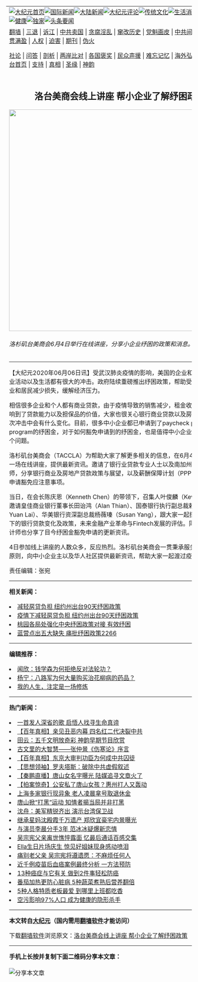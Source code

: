 <a name="1" id="1" target="_blank"></a><span id="1"></span>
<table align=center border="0"><tr><td colspan="2" VALIGN=TOP><a href="https://github.com/jjslrw3280/djy/blob/master/gb/nf1351518.md#1"><img src="https://raw.githubusercontent.com/jjslrw3280/www/master/t/djy/1.jpg" title="大纪元首页" alt="大纪元首页"></a><a href="https://github.com/jjslrw3280/djy/blob/master/gb/n24hr.md#1"><img src="https://raw.githubusercontent.com/jjslrw3280/www/master/t/djy/3.jpg" title="国际新闻" alt="国际新闻"></a><a href="https://github.com/jjslrw3280/djy/blob/master/gb/nsc413.md#1"><img src="https://raw.githubusercontent.com/jjslrw3280/www/master/t/djy/4.jpg" title="大陆新闻" alt="大陆新闻"></a><a href="https://github.com/jjslrw3280/djy/blob/master/gb/news392.md#1"><img src="https://raw.githubusercontent.com/jjslrw3280/www/master/t/djy/5.jpg" title="大纪元评论" alt="大纪元评论"></a><a href="https://github.com/jjslrw3280/djy/blob/master/gb/news2007.md#1"><img src="https://raw.githubusercontent.com/jjslrw3280/www/master/t/djy/6.jpg" title="传统文化" alt="传统文化"></a><a href="https://github.com/jjslrw3280/djy/blob/master/gb/news2008.md#1"><img src="https://raw.githubusercontent.com/jjslrw3280/www/master/t/djy/7.jpg" title="生活消费" alt="生活消费"></a><a href="https://github.com/jjslrw3280/djy/blob/master/gb/ncyule.md#1"><img src="https://raw.githubusercontent.com/jjslrw3280/www/master/t/djy/8.jpg" title="娱乐休闲" alt="娱乐休闲"></a><a href="https://github.com/jjslrw3280/djy/blob/master/gb/nsc1002.md#1"><img src="https://raw.githubusercontent.com/jjslrw3280/www/master/t/djy/9.jpg" title="健康" alt="健康"></a><a href="https://github.com/jjslrw3280/djy/blob/master/gb/nf6092.md#1"><img src="https://raw.githubusercontent.com/jjslrw3280/www/master/t/djy/10a.jpg" title="独家" alt="独家"></a><a href="https://github.com/jjslrw3280/djy/blob/master/gb/nf4514.md#1"><img src="https://raw.githubusercontent.com/jjslrw3280/www/master/t/djy/12a.jpg" title="头条要闻" alt="头条要闻"></a></td></tr>
<tr><td colspan="2" VALIGN=TOP><a target="_blank" href="https://github.com/jjslrw3280/www/blob/master/README.md?zsrh#1">翻墙</a> | <a target="_blank" href="https://github.com/jjslrw3280/djy/blob/master/gb/nf5657.md#1">三退</a> | <a target="_blank" href="https://github.com/jjslrw3280/djy/blob/master/gb/nf6124.md#1">诉江</a> | <a target="_blank" href="https://github.com/jjslrw3280/djy/blob/master/gb/nf1176117.md#1">中共卖国</a> | <a target="_blank" href="https://github.com/jjslrw3280/djy/blob/master/gb/nf5773.md#1">贪腐淫乱</a> | <a target="_blank" href="https://github.com/jjslrw3280/djy/blob/master/gb/nf1176115.md#1">窜改历史</a> | <a target="_blank" href="https://github.com/jjslrw3280/djy/blob/master/gb/nf1176107.md#1">党魁画皮</a> | <a target="_blank" href="https://github.com/jjslrw3280/djy/blob/master/gb/nf1320400.md#1">中共间谍</a> | <a target="_blank" href="https://github.com/jjslrw3280/djy/blob/master/gb/nf1176114.md#1">破坏传统</a> | <a target="_blank" href="https://github.com/jjslrw3280/ntdtv/blob/master/gb/prog447_1.md#1">恶贯满盈</a> | <a target="_blank" href="https://github.com/jjslrw3280/djy/blob/master/gb/ncid278.md#1">人权</a> | <a target="_blank" href="https://github.com/jjslrw3280/djy/blob/master/gb/nf1176111.md#1">迫害</a> | <a target="_blank" href="https://gitlab.com/szzdlab/mh-qikan/blob/master/README.md#1">期刊</a> | <a target="_blank" href="https://github.com/jjslrw3280/djy/blob/master/gb/nf5562.md#1">伪火</a></p><p><a target="_blank" href="https://github.com/jjslrw3280/djy/blob/master/gb/9p.md#1">社论</a> | <a target="_blank" href="https://github.com/jjslrw3280/djy/blob/master/gb/nf4378.md#1">问答</a> | <a target="_blank" href="https://github.com/jjslrw3280/djy/blob/master/gb/nf5792.md#1">剖析</a> | <a target="_blank" href="https://github.com/jjslrw3280/djy/blob/master/gb/nf5735.md#1">两岸比对</a> | <a target="_blank" href="https://github.com/jjslrw3280/djy/blob/master/gb/nf6119.md#1">各国褒奖</a> | <a target="_blank" href="https://github.com/jjslrw3280/djy/blob/master/gb/nf6120.md#1">民众声援</a> | <a target="_blank" href="https://github.com/jjslrw3280/djy/blob/master/gb/nf1188594.md#1">难忘记忆</a> | <a target="_blank" href="https://github.com/jjslrw3280/djy/blob/master/gb/nf3180.md#1">海外弘传</a> | <a target="_blank" href="https://github.com/jjslrw3280/djy/blob/master/gb/nf5410.md#1">万人上访</a> | <a target="_blank" href="https://github.com/jjslrw3280/www/blob/master/README.md?zsrh#1">平台首页</a> | <a target="_blank" href="https://github.com/jjslrw3280/djy/blob/master/gb/nf4386.md#1">支持</a> | <a target="_blank" href="https://github.com/jjslrw3280/djy/blob/master/gb/nf4389.md#1">真相</a> | <a target="_blank" href="https://github.com/jjslrw3280/djy/blob/master/gb/nf5790.md#1">圣缘</a> | <a target="_blank" href="https://github.com/jjslrw3280/djy/blob/master/gb/nf4786.md#1">神韵</a></td></tr>
<tr><td VALIGN=TOP width="626"><h2 align=center>洛台美商会线上讲座 帮小企业了解纾困政策</h2>
<img width="600" src="https://i.epochtimes.com/assets/uploads/2020/06/image5-1-581x400.png" />
<h6>洛杉矶台美商会6月4日举行在线讲座，分享小企业纾困的政策和消息。（叶俊麟）
</h6>
<hr>
	<p>【大纪元2020年06月06日讯】受武汉肺炎疫情的影响，美国的企业和居民的正常商业活动以及生活都有很大的冲击。政府陆续重磅推出<ahref="https://github.com/jjslrw3280/djy/blob/master/gb/tag/%E7%BA%BE%E5%9B%B0%E6%94%BF%E7%AD%96.md#1">纾困政策</a>，帮助受影响的中小企业和居民减少损失，缓解经济压力。</p>
<p>相信很多企业和个人都有商业贷款，由于疫情导致的销售减少，租金收入的延迟，影响到了贷款能力以及担保品的价值，大家也很关心银行商业贷款以及房地产行业在此次冲击中会有什么变化。目前，很多中小企业都已申请到了paycheck protection program的纾困金，对于如何豁免申请到的纾困金，也是值得中小企业认真研究的一个问题。</p>
<p><ahref="https://github.com/jjslrw3280/djy/blob/master/gb/tag/%E6%B4%9B%E6%9D%89%E7%9F%B6%E5%8F%B0%E7%BE%8E%E5%95%86%E4%BC%9A.md#1">洛杉矶台美商会</a>（TACCLA）为帮助大家了解更多相关的信息，在6月4日特别举办了一场<ahref="https://github.com/jjslrw3280/djy/blob/master/gb/tag/%E5%9C%A8%E7%BA%BF%E8%AE%B2%E5%BA%A7.md#1">在线讲座</a>，提供最新资讯。邀请了银行业贷款专业人士以及南加州著名的会计师，分享银行商业及房地产贷款政策与展望，以及薪酬保障计划（PPP ）纾困贷款的申请豁免应注意事项。</p>
<p>当日，在会长陈庆恩（Kenneth Chen）的带领下，召集人叶俊麟（Kevin Yeh）特别邀请皇佳商业银行董事长田诒鸿（Alan Thian）、国泰银行执行副总裁赖淑远（Shu-Yuan Lai）、华美银行资深副总裁杨薇瑧（Susan Yang），跟大家一起探讨疫情影响下的银行贷款变化及政策，未来金融产业革命与Fintech发展的评估。同时，叶俊麟会计师也分享了目今纾困金豁免申请的更新资讯。</p>
<p>4日参加线上讲座的人数众多，反应热烈。<ahref="https://github.com/jjslrw3280/djy/blob/master/gb/tag/%E6%B4%9B%E6%9D%89%E7%9F%B6%E5%8F%B0%E7%BE%8E%E5%95%86%E4%BC%9A.md#1">洛杉矶台美商会</a>一贯秉承服务华人社区的原则，向中小企业主以及华人社区提供最新资讯，帮助大家一起渡过疫情难关。◇</p>
<p>责任编辑：张宛</p>
	
<hr>


<strong>相关新闻：</strong>
<li><a href="https://github.com/jjslrw3280/djy/blob/master/gb/20/3/19/n11955604.md#1">减轻房贷负担 纽约州出台90天纾困政策</a></li>
<li><a href="https://github.com/jjslrw3280/djy/blob/master/gb/20/3/20/n11956917.md#1">疫情下减轻房贷负担  纽约州出台90天纾困政策</a></li>
<li><a href="https://github.com/jjslrw3280/djy/blob/master/gb/20/4/3/n12000342.md#1">桃园各局处强化中央纾困政策对接 有效纾困</a></li>
<li><a href="https://github.com/jjslrw3280/djy/blob/master/gb/20/4/29/n12069889.md#1">蓝营点出五大缺失 痛批纾困政策2266</a></li>
<hr>


<strong>编辑推荐：</strong>
<li><a href="https://github.com/ychojm359/djy/blob/master/gb/21/1/23/n12707407.md#1" target="_blank">闻欣：钱学森为何拒绝反对法轮功？</a></li><li><a href="https://github.com/tsiac2612/djy/blob/master/gb/18/1/18/n10069025.md#1" target="_blank">杨宁：八路军为何大量购买治花柳病的药品？</a></li><li><a href="https://github.com/tsiac2612/djy/blob/master/gb/12/9/16/n3684317.md#1" target="_blank">我的人生，注定是一场修炼</a></li>
<hr>

<strong>热门新闻：</strong>
<li><a href="https://github.com/jjslrw3280/djy/blob/master/gb/22/6/11/n13757304.md#1">一首发人深省的歌 启悟人找寻生命真谛</a></li>
<li><a href="https://github.com/jjslrw3280/djy/blob/master/gb/22/5/30/n13748863.md#1">【百年真相】亲见丑恶内幕 四名红二代决裂中共</a></li>
<li><a href="https://github.com/jjslrw3280/djy/blob/master/gb/22/6/5/n13752609.md#1">田云：五千文明放奇彩 神韵早期节目欣赏</a></li>
<li><a href="https://github.com/jjslrw3280/djy/blob/master/gb/22/6/18/n13762213.md#1">古文里的大智慧——张仲景《伤寒论》序言</a></li>
<li><a href="https://github.com/jjslrw3280/djy/blob/master/gb/22/5/26/n13746166.md#1">【百年真相】东京大审判功臣为何成中共囚徒</a></li>
<li><a href="https://github.com/jjslrw3280/djy/blob/master/gb/22/6/13/n13758965.md#1">【思想领袖】罗夫塔斯：破除中共虚假叙述</a></li>
<li><a href="https://github.com/jjslrw3280/djy/blob/master/gb/22/6/20/n13763786.md#1">【秦鹏直播】唐山女名字曝光 陆媒追寻文章火了</a></li>
<li><a href="https://github.com/jjslrw3280/djy/blob/master/gb/22/6/20/n13763480.md#1">【拍案惊奇】公安私了唐山女孩？惠州打人又轰动</a></li>
<li><a href="https://github.com/jjslrw3280/djy/blob/master/gb/22/6/19/n13762643.md#1">上海多家银行现异象 老人凌晨拿号取退休金</a></li>
<li><a href="https://github.com/jjslrw3280/djy/blob/master/gb/22/6/18/n13762504.md#1">唐山掀“打黑”运动 知情者揭当局并非打黑</a></li>
<li><a href="https://github.com/jjslrw3280/djy/blob/master/gb/22/6/18/n13762508.md#1">沈舟：美军精锐齐出 演示台湾保卫战</a></li>
<li><a href="https://github.com/jjslrw3280/djy/blob/master/gb/22/6/19/n13763032.md#1">继承星妈沈殿霞千万遗产 郑欣宜豪宅内景曝光</a></li>
<li><a href="https://github.com/jjslrw3280/djy/blob/master/gb/22/6/19/n13762999.md#1">与演员李晨分手3年 范冰冰疑爆新恋情</a></li>
<li><a href="https://github.com/jjslrw3280/djy/blob/master/gb/22/6/20/n13763347.md#1">吴宗宪父亲离世憔悴露面 忆最后通话百感交集</a></li>
<li><a href="https://github.com/jjslrw3280/djy/blob/master/gb/22/6/19/n13762712.md#1">Ella生日片场庆生 惊见好姐妹现身感动喷泪</a></li>
<li><a href="https://github.com/jjslrw3280/djy/blob/master/gb/22/6/19/n13762590.md#1">痛别老父亲 吴宗宪将遵遗愿：不麻烦任何人</a></li>
<li><a href="https://github.com/jjslrw3280/djy/blob/master/gb/22/6/17/n13761796.md#1">近千例疫苗后血癌案例最终分析 一方法预防</a></li>
<li><a href="https://github.com/jjslrw3280/djy/blob/master/gb/22/6/17/n13761838.md#1">13种癌症与它有关 做到2件事轻松防癌</a></li>
<li><a href="https://github.com/jjslrw3280/djy/blob/master/gb/22/6/10/n13756671.md#1">番茄加热更防心脏病  5种蔬菜煮熟后营养翻倍</a></li>
<li><a href="https://github.com/jjslrw3280/djy/blob/master/gb/22/6/15/n13760160.md#1">5种人格特质老板最爱 到哪里上班都吃香</a></li>
<li><a href="https://github.com/jjslrw3280/djy/blob/master/gb/22/6/18/n13762158.md#1">空污影响97%人口 成为健康的隐形杀手</a></li>
<hr>

<strong>本文转自<a href="https://www.epochtimes.com">大纪元</a>（国内需用<a href="https://github.com/jjslrw3280/www/blob/master/README.md#8">翻墙软件</a>才能访问）</strong><p>下载<a href="https://github.com/jjslrw3280/www/blob/master/README.md#8">翻墙软件</a>浏览原文：<a href="https://www.epochtimes.com/gb/20/6/5/n12164989.htm">洛台美商会线上讲座 帮小企业了解纾困政策</a></p><hr>

<strong>手机上长按并复制下面二维码分享本文章：</strong><br><br><img src="https://chart.apis.google.com/chart?cht=qr&chs=240x240&choe=UTF-8&chld=M|2&chl=https://github.com/jjslrw3280/djy/blob/master/gb/20/6/5/n12164989.md%231" title="分享本文章"></td><td VALIGN=TOP><a href="https://github.com/jjslrw3280/djy/blob/master/gb/16/1/21/n4622075.md?dfh#1" target="_blank"><img src="https://raw.githubusercontent.com/jjslrw3280/djy/master/gb/300/wei-f1.jpg" title="中共的伪火骗局"  alt="中共的伪火骗局"></a><br><a href="https://github.com/jjslrw3280/www/blob/master/README.md?dfh#9" target="_blank"><img src="https://raw.githubusercontent.com/jjslrw3280/djy/master/gb/300/yong-h.jpg" title="永恒的见证"  alt="永恒的见证"></a><br><a href="https://github.com/jjslrw3280/djy/blob/master/gb/13/9/29/n3974789.md?dfh#1" target="_blank"><img src="https://raw.githubusercontent.com/jjslrw3280/djy/master/gb/300/shang-lnz.jpg" title="善良女子被中共投男牢"  alt="善良女子被中共投男牢"></a><br><a href="https://github.com/jjslrw3280/djy/blob/master/gb/16/3/16/n4663449.md?dfh#1" target="_blank"><img src="https://raw.githubusercontent.com/jjslrw3280/djy/master/gb/300/huo-z3.jpg" title="警卫目击活摘器官"  alt="警卫目击活摘器官"></a><br><a href="https://github.com/jjslrw3280/djy/blob/master/gb/16/8/7/n8177641.md?dfh#1" target="_blank"><img src="https://raw.githubusercontent.com/jjslrw3280/djy/master/gb/300/huo-z4.jpg" title="证人描述活摘恐怖"  alt="证人描述活摘恐怖"></a><br><a href="https://github.com/jjslrw3280/djy/blob/master/gb/10/4/19/n2881569.md?dfh#1" target="_blank"><img src="https://raw.githubusercontent.com/jjslrw3280/djy/master/gb/300/huo-z1.jpg" title="揭开活摘器官黑幕"  alt="揭开活摘器官黑幕"></a><br><a href="https://github.com/jjslrw3280/djy/blob/master/gb/10/11/7/n3077476.md?dfh#1" target="_blank"><img src="https://raw.githubusercontent.com/jjslrw3280/djy/master/gb/300/ma-ks.jpg" title="马克思的成魔之路"  alt="马克思的成魔之路"></a><br><a href="https://github.com/jjslrw3280/djy/blob/master/gb/14/6/9/n4173977.md?dfh#1" target="_blank"><img src="https://raw.githubusercontent.com/jjslrw3280/djy/master/gb/300/chang-zs.jpg" title="藏字石 蕴天机"  alt="藏字石 蕴天机"></a><br><a href="https://github.com/jjslrw3280/djy/blob/master/gb/18/5/10/n10381511.md?dfh#1" target="_blank"><img src="https://raw.githubusercontent.com/jjslrw3280/djy/master/gb/300/st1.jpg" title="关注三亿人三退"  alt="关注三亿人三退"></a><br><a href="https://github.com/jjslrw3280/djy/blob/master/gb/18/3/21/n10237682.md?dfh#1" target="_blank"><img src="https://raw.githubusercontent.com/jjslrw3280/djy/master/gb/300/jie-t.jpg" title="解体中共复兴中华"  alt="解体中共复兴中华"></a><br><a href="https://github.com/jjslrw3280/djy/blob/master/gb/9/2/9/n2422991.md?dfh#1" target="_blank"><img src="https://raw.githubusercontent.com/jjslrw3280/djy/master/gb/300/gao-zs.jpg" title="中共迫害良心律师"  alt="中共迫害良心律师"></a><br><a href="https://github.com/jjslrw3280/djy/blob/master/gb/18/12/9/n10900044.md?dfh#1" target="_blank"><img src="https://raw.githubusercontent.com/jjslrw3280/djy/master/gb/300/sj1.jpg" title="三百多万人举报江泽民"  alt="三百多万人举报江泽民"></a><br><a href="https://github.com/jjslrw3280/djy/blob/master/gb/18/8/28/n10672014.md?dfh#1" target="_blank"><img src="https://raw.githubusercontent.com/jjslrw3280/djy/master/gb/300/sj2.jpg" title="这些官员为何起诉江泽民"  alt="这些官员为何起诉江泽民"></a><br><a href="https://github.com/jjslrw3280/djy/blob/master/gb/8/12/18/n2367165.md?dfh#1" target="_blank"><img src="https://raw.githubusercontent.com/jjslrw3280/djy/master/gb/300/liangan.jpg" title="海峡两岸的强烈对比"  alt="海峡两岸的强烈对比"></a><br><a href="https://github.com/jjslrw3280/djy/blob/master/gb/15/12/10/n4593139.md?dfh#1" target="_blank"><img src="https://raw.githubusercontent.com/jjslrw3280/djy/master/gb/300/jia-ndzl.jpg" title="加拿大总理的贺信"  alt="加拿大总理的贺信"></a><br><a href="https://github.com/jjslrw3280/djy/blob/master/gb/11/6/17/n3289382.md?dfh#1" target="_blank"><img src="https://raw.githubusercontent.com/jjslrw3280/djy/master/gb/300/xiao-wd.jpg" title="探寻真相兼听则明"  alt="探寻真相兼听则明"></a><br><a href="https://github.com/jjslrw3280/djy/blob/master/gb/18/10/27/n10812623.md?dfh#1" target="_blank"><img src="https://raw.githubusercontent.com/jjslrw3280/djy/master/gb/300/yindu.jpg" title="印度媒体报道东方"  alt="印度媒体报道东方"></a><br><a href="https://github.com/jjslrw3280/djy/blob/master/gb/18/6/9/n10469652.md?dfh#1" target="_blank"><img src="https://raw.githubusercontent.com/jjslrw3280/djy/master/gb/300/xie-j.jpg" title="不一样的海外校园"  alt="不一样的海外校园"></a><br><a href="https://github.com/jjslrw3280/djy/blob/master/gb/7/4/5/n1669415.md?dfh#1" target="_blank"><img src="https://raw.githubusercontent.com/jjslrw3280/djy/master/gb/300/li-up.jpg" title="从大师到徒弟的传奇"  alt="从大师到徒弟的传奇"></a><br><a href="https://github.com/jjslrw3280/djy/blob/master/gb/17/5/26/n9191512.md?dfh#1" target="_blank"><img src="https://raw.githubusercontent.com/jjslrw3280/djy/master/gb/300/zfl2.jpg" title="亿万人与东方一本奇书"  alt="亿万人与东方一本奇书"></a><br><a href="https://github.com/jjslrw3280/djy/blob/master/gb/13/11/27/n4020290.md?dfh#1" target="_blank"><img src="https://raw.githubusercontent.com/jjslrw3280/djy/master/gb/300/zhen-h.jpg" title="大陆见不到的震撼场面"  alt="大陆见不到的震撼场面"></a><br><a href="https://github.com/jjslrw3280/djy/blob/master/gb/15/7/17/n4482910.md?dfh#1" target="_blank"><img src="https://raw.githubusercontent.com/jjslrw3280/djy/master/gb/300/dalu-sk.jpg" title="人心向善 大陆当初盛况"  alt="人心向善 大陆当初盛况"></a><br><a href="https://github.com/jjslrw3280/djy/blob/master/gb/19/1/5/n10955468.md?dfh#1" target="_blank"><img src="https://raw.githubusercontent.com/jjslrw3280/djy/master/gb/300/zfl1.jpg" title="追寻真理 这书讲什么"  alt="追寻真理 这书讲什么"></a><br><a href="https://github.com/jjslrw3280/www/blob/master/README.md?dfh#1" target="_blank"><img src="https://raw.githubusercontent.com/jjslrw3280/djy/master/gb/300/fq1.jpg" title="下载免费翻墙软件"  alt="下载免费翻墙软件"></a><br></td></tr></table>
